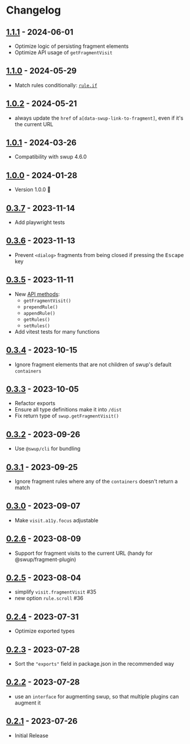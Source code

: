 # Changelog

## [1.1.1] - 2024-06-01

- Optimize logic of persisting fragment elements
- Optimize API usage of `getFragmentVisit`

## [1.1.0] - 2024-05-29

- Match rules conditionally: [`rule.if`](https://swup.js.org/plugins/fragment-plugin/#rule-if)

## [1.0.2] - 2024-05-21

- always update the `href` of `a[data-swup-link-to-fragment]`, even if it's the current URL

## [1.0.1] - 2024-03-26

- Compatibility with swup 4.6.0

## [1.0.0] - 2024-01-28

- Version 1.0.0 🍾

## [0.3.7] - 2023-11-14

- Add playwright tests

## [0.3.6] - 2023-11-13

- Prevent `<dialog>` fragments from being closed if pressing the <kbd>Escape</kbd> key

## [0.3.5] - 2023-11-11

- New [API methods](https://github.com/swup/fragment-plugin#api-methods):
  - `getFragmentVisit()`
  - `prependRule()`
  - `appendRule()`
  - `getRules()`
  - `setRules()`
- Add vitest tests for many functions

## [0.3.4] - 2023-10-15

- Ignore fragment elements that are not children of swup's default `containers`

## [0.3.3] - 2023-10-05

- Refactor exports
- Ensure all type definitions make it into `/dist`
- Fix return type of `swup.getFragmentVisit()`

## [0.3.2] - 2023-09-26

- Use `@swup/cli` for bundling

## [0.3.1] - 2023-09-25

- Ignore fragment rules where any of the `containers` doesn't return a match

## [0.3.0] - 2023-09-07

- Make `visit.a11y.focus` adjustable

## [0.2.6] - 2023-08-09

- Support for fragment visits to the current URL (handy for @swup/fragment-plugin)

## [0.2.5] - 2023-08-04

- simplify `visit.fragmentVisit` #35
- new option `rule.scroll` #36

## [0.2.4] - 2023-07-31

- Optimize exported types

## [0.2.3] - 2023-07-28

- Sort the `"exports"` field in package.json in the recommended way

## [0.2.2] - 2023-07-28

- use an `interface` for augmenting swup, so that multiple plugins can augment it

## [0.2.1] - 2023-07-26

- Initial Release

[1.1.1]: https://github.com/swup/fragment-plugin/releases/tag/1.1.1
[1.1.0]: https://github.com/swup/fragment-plugin/releases/tag/1.1.0
[1.0.2]: https://github.com/swup/fragment-plugin/releases/tag/1.0.2
[1.0.1]: https://github.com/swup/fragment-plugin/releases/tag/1.0.1
[1.0.0]: https://github.com/swup/fragment-plugin/releases/tag/1.0.0
[0.3.7]: https://github.com/swup/fragment-plugin/releases/tag/0.3.7
[0.3.6]: https://github.com/swup/fragment-plugin/releases/tag/0.3.6
[0.3.5]: https://github.com/swup/fragment-plugin/releases/tag/0.3.5
[0.3.4]: https://github.com/swup/fragment-plugin/releases/tag/0.3.4
[0.3.3]: https://github.com/swup/fragment-plugin/releases/tag/0.3.3
[0.3.2]: https://github.com/swup/fragment-plugin/releases/tag/0.3.2
[0.3.1]: https://github.com/swup/fragment-plugin/releases/tag/0.3.1
[0.3.0]: https://github.com/swup/fragment-plugin/releases/tag/0.3.0
[0.2.6]: https://github.com/swup/fragment-plugin/releases/tag/0.2.6
[0.2.5]: https://github.com/swup/fragment-plugin/releases/tag/0.2.5
[0.2.4]: https://github.com/swup/fragment-plugin/releases/tag/0.2.4
[0.2.3]: https://github.com/swup/fragment-plugin/releases/tag/0.2.3
[0.2.2]: https://github.com/swup/fragment-plugin/releases/tag/0.2.2
[0.2.1]: https://github.com/swup/fragment-plugin/releases/tag/0.2.1
